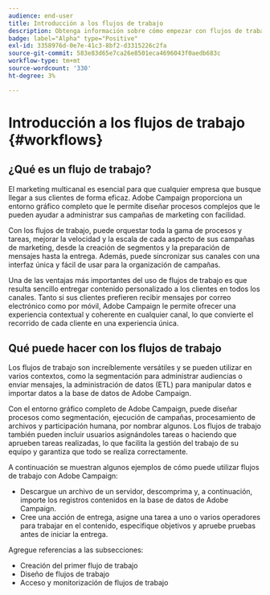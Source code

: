 ```yaml
---
audience: end-user
title: Introducción a los flujos de trabajo
description: Obtenga información sobre cómo empezar con flujos de trabajo
badge: label="Alpha" type="Positive"
exl-id: 3358976d-0e7e-41c3-8bf2-d3315226c2fa
source-git-commit: 583e83d65e7ca26e8501eca4696043f0aedb683c
workflow-type: tm+mt
source-wordcount: '330'
ht-degree: 3%

---
```


# Introducción a los flujos de trabajo {#workflows}

## ¿Qué es un flujo de trabajo?

El marketing multicanal es esencial para que cualquier empresa que busque llegar a sus clientes de forma eficaz. Adobe Campaign proporciona un entorno gráfico completo que le permite diseñar procesos complejos que le pueden ayudar a administrar sus campañas de marketing con facilidad.

Con los flujos de trabajo, puede orquestar toda la gama de procesos y tareas, mejorar la velocidad y la escala de cada aspecto de sus campañas de marketing, desde la creación de segmentos y la preparación de mensajes hasta la entrega. Además, puede sincronizar sus canales con una interfaz única y fácil de usar para la organización de campañas.

Una de las ventajas más importantes del uso de flujos de trabajo es que resulta sencillo entregar contenido personalizado a los clientes en todos los canales. Tanto si sus clientes prefieren recibir mensajes por correo electrónico como por móvil, Adobe Campaign le permite ofrecer una experiencia contextual y coherente en cualquier canal, lo que convierte el recorrido de cada cliente en una experiencia única.

## Qué puede hacer con los flujos de trabajo

Los flujos de trabajo son increíblemente versátiles y se pueden utilizar en varios contextos, como la segmentación para administrar audiencias o enviar mensajes, la administración de datos (ETL) para manipular datos e importar datos a la base de datos de Adobe Campaign.

Con el entorno gráfico completo de Adobe Campaign, puede diseñar procesos como segmentación, ejecución de campañas, procesamiento de archivos y participación humana, por nombrar algunos. Los flujos de trabajo también pueden incluir usuarios asignándoles tareas o haciendo que aprueben tareas realizadas, lo que facilita la gestión del trabajo de su equipo y garantiza que todo se realiza correctamente.

A continuación se muestran algunos ejemplos de cómo puede utilizar flujos de trabajo con Adobe Campaign:

* Descargue un archivo de un servidor, descomprima y, a continuación, importe los registros contenidos en la base de datos de Adobe Campaign.
* Cree una acción de entrega, asigne una tarea a uno o varios operadores para trabajar en el contenido, especifique objetivos y apruebe pruebas antes de iniciar la entrega.

Agregue referencias a las subsecciones:

* Creación del primer flujo de trabajo
* Diseño de flujos de trabajo
* Acceso y monitorización de flujos de trabajo
